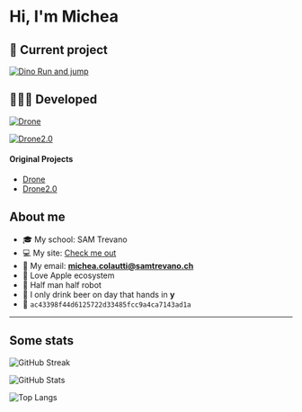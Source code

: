 # Hi, I'm Michea

## 🔧 Current project



[![Dino Run and jump](https://github-readme-stats.vercel.app/api/pin/?username=MicheaColautti&repo=dino-run-and-jump)](https://github.com/MicheaColautti/dino-run-and-jump)

 

## 👨🏼‍💻 Developed 
[![Drone](https://github-readme-stats.vercel.app/api/pin/?username=MicheaColautti&repo=Drone)](https://github.com/MicheaColautti/Drone)

[![Drone2.0](https://github-readme-stats.vercel.app/api/pin/?username=MicheaColautti&repo=Drone-2.0)](https://github.com/MicheaColautti/Drone2.0)


#### Original Projects

- [Drone](https://github.com/LuMug/Drone)
- [Drone2.0](https://github.com/LuMug/Drone-2.0)





## About me 

- 🎓 My school:           SAM Trevano
- 💻 My site:            [Check me out](http://samtinfo.ch/18colmic/)
- 📧 My email:	          **michea.colautti@samtrevano.ch**
- 🍎 Love Apple ecosystem 
- 🦾 Half man half robot 
- 🍺 I only drink beer on day that hands in **y** 
- 💙 `ac43398f44d6125722d33485fcc9a4ca7143ad1a`


---

## Some stats

![GitHub Streak](http://github-readme-streak-stats.herokuapp.com?user=MicheaColautti&theme=radical)

![GitHub Stats](https://github-readme-stats.vercel.app/api?username=MicheaColautti&theme=radical&show_icons=true&include_all_commits=true&)

![Top Langs](https://github-readme-stats.vercel.app/api/top-langs/?username=MicheaColautti&layout=compact&theme=radical&show_icons=true&langs_count=10)


